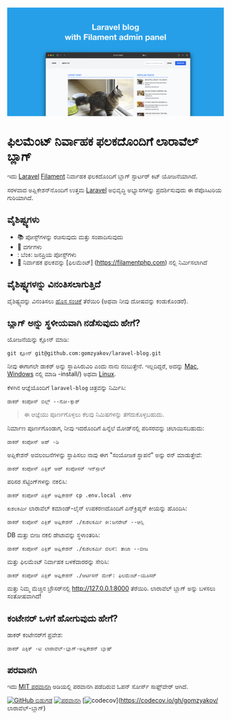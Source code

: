 ![ಫಿಲಮೆಂಟ್ ನಿರ್ವಾಹಕ ಫಲಕದೊಂದಿಗೆ ಲಾರಾವೆಲ್ ಬ್ಲಾಗ್](./docs/social-preview-en.png)

# ಫಿಲಮೆಂಟ್ ನಿರ್ವಾಹಕ ಫಲಕದೊಂದಿಗೆ ಲಾರಾವೆಲ್ ಬ್ಲಾಗ್

ಇದು [Laravel](https://laravel.com) [Filament](https://filamentphp.com) ನಿರ್ವಾಹಕ ಫಲಕದೊಂದಿಗೆ ಬ್ಲಾಗ್ ಸ್ಟಾರ್ಟರ್ ಕಿಟ್ ಯೋಜನೆಯಾಗಿದೆ.

ಸರಳವಾದ ಅಪ್ಲಿಕೇಶನ್‌ನೊಂದಿಗೆ ಉತ್ತಮ [Laravel](https://laravel.com) ಅಭಿವೃದ್ಧಿ ಅಭ್ಯಾಸಗಳನ್ನು ಪ್ರದರ್ಶಿಸುವುದು ಈ ರೆಪೊಸಿಟರಿಯ ಗುರಿಯಾಗಿದೆ.

## ವೈಶಿಷ್ಟ್ಯಗಳು

- 📚 ಪೋಸ್ಟ್‌ಗಳನ್ನು ರಚಿಸುವುದು ಮತ್ತು ಸಂಪಾದಿಸುವುದು
- 🥑 ವರ್ಗಗಳು
- : ಬೆಂಕಿ: ಜನಪ್ರಿಯ ಪೋಸ್ಟ್‌ಗಳು
- :hatched_chick: ನಿರ್ವಾಹಕ ಫಲಕವನ್ನು [ಫಿಲಮೆಂಟ್] (https://filamentphp.com) ನಲ್ಲಿ ನಿರ್ಮಿಸಲಾಗಿದೆ

## ವೈಶಿಷ್ಟ್ಯಗಳನ್ನು ವಿನಂತಿಸಲಾಗುತ್ತಿದೆ

ವೈಶಿಷ್ಟ್ಯವನ್ನು ವಿನಂತಿಸಲು [ಹೊಸ ಸಂಚಿಕೆ](https://github.com/gomzyakov/laravel-blog/issues/new) ತೆರೆಯಿರಿ (ಅಥವಾ ನೀವು ದೋಷವನ್ನು ಕಂಡುಕೊಂಡರೆ).

## ಬ್ಲಾಗ್ ಅನ್ನು ಸ್ಥಳೀಯವಾಗಿ ನಡೆಸುವುದು ಹೇಗೆ?

ಯೋಜನೆಯನ್ನು ಕ್ಲೋನ್ ಮಾಡಿ:

```ಬಾಷ್
git ಕ್ಲೋನ್ git@github.com:gomzyakov/laravel-blog.git
```

ನೀವು ಈಗಾಗಲೇ ಡಾಕರ್ ಅನ್ನು ಸ್ಥಾಪಿಸಿರುವಿರಿ ಎಂದು ನಾನು ನಂಬುತ್ತೇನೆ. ಇಲ್ಲದಿದ್ದರೆ, ಅದನ್ನು [Mac](https://docs.docker.com/desktop/install/mac-install/), [Windows](https://docs.docker.com/desktop/install/windows) ನಲ್ಲಿ ಮಾಡಿ -install/) ಅಥವಾ [Linux](https://docs.docker.com/desktop/install/linux-install/).

ಕೆಳಗಿನ ಆಜ್ಞೆಯೊಂದಿಗೆ `laravel-blog` ಚಿತ್ರವನ್ನು ನಿರ್ಮಿಸಿ:

```ಬಾಷ್
ಡಾಕರ್ ಕಂಪೋಸ್ ಬಿಲ್ಡ್ --ನೋ-ಕ್ಯಾಶ್
```

> ಈ ಆಜ್ಞೆಯು ಪೂರ್ಣಗೊಳ್ಳಲು ಕೆಲವು ನಿಮಿಷಗಳನ್ನು ತೆಗೆದುಕೊಳ್ಳಬಹುದು.

ನಿರ್ಮಾಣ ಪೂರ್ಣಗೊಂಡಾಗ, ನೀವು ಇದರೊಂದಿಗೆ ಹಿನ್ನೆಲೆ ಮೋಡ್‌ನಲ್ಲಿ ಪರಿಸರವನ್ನು ಚಲಾಯಿಸಬಹುದು:

```ಬಾಷ್
ಡಾಕರ್ ಕಂಪೋಸ್ ಅಪ್ -ಡಿ
```

ಅಪ್ಲಿಕೇಶನ್ ಅವಲಂಬನೆಗಳನ್ನು ಸ್ಥಾಪಿಸಲು ನಾವು ಈಗ "ಸಂಯೋಜಕ ಸ್ಥಾಪನೆ" ಅನ್ನು ರನ್ ಮಾಡುತ್ತೇವೆ:

```ಬಾಷ್
ಡಾಕರ್ ಕಂಪೋಸ್ ಎಕ್ಸಿಕ್ ಆಪ್ ಕಂಪೋಸರ್ ಇನ್‌ಸ್ಟಾಲ್
```

ಪರಿಸರ ಸೆಟ್ಟಿಂಗ್‌ಗಳನ್ನು ನಕಲಿಸಿ:

```ಬಾಷ್
ಡಾಕರ್ ಕಂಪೋಸ್ ಎಕ್ಸಿಕ್ ಅಪ್ಲಿಕೇಶನ್ cp .env.local .env
```

`ಕುಶಲಕರ್ಮಿ` ಲಾರಾವೆಲ್ ಕಮಾಂಡ್-ಲೈನ್ ಉಪಕರಣದೊಂದಿಗೆ ಎನ್‌ಕ್ರಿಪ್ಶನ್ ಕೀಯನ್ನು ಹೊಂದಿಸಿ:

```ಬಾಷ್
ಡಾಕರ್ ಕಂಪೋಸ್ ಎಕ್ಸಿಕ್ ಅಪ್ಲಿಕೇಶನ್ ./ಕುಶಲಕರ್ಮಿ ಕೀ:ಜನರೇಟ್ --ಆನ್ಸಿ
```

DB ಮತ್ತು ಬೀಜ ನಕಲಿ ಡೇಟಾವನ್ನು ಸ್ಥಳಾಂತರಿಸಿ:

```ಬಾಷ್
ಡಾಕರ್ ಕಂಪೋಸ್ ಎಕ್ಸಿಕ್ ಅಪ್ಲಿಕೇಶನ್ ./ಕುಶಲಕರ್ಮಿ ವಲಸೆ: ತಾಜಾ --ಬೀಜ
```

ಮತ್ತು ಫಿಲಮೆಂಟ್ ನಿರ್ವಾಹಕ ಬಳಕೆದಾರರನ್ನು ಸೇರಿಸಿ:

```ಬಾಷ್
ಡಾಕರ್ ಕಂಪೋಸ್ ಎಕ್ಸಿಕ್ ಅಪ್ಲಿಕೇಶನ್ ./ಆರ್ಟಿಸನ್ ಮೇಕ್: ಫಿಲಮೆಂಟ್-ಯೂಸರ್
```

ಮತ್ತು ನಿಮ್ಮ ಮೆಚ್ಚಿನ ಬ್ರೌಸರ್‌ನಲ್ಲಿ http://127.0.0.1:8000 ತೆರೆಯಿರಿ. ಲಾರಾವೆಲ್ ಬ್ಲಾಗ್ ಅನ್ನು ಬಳಸಲು ಸಂತೋಷವಾಗಿದೆ!

## ಕಂಟೇನರ್ ಒಳಗೆ ಹೋಗುವುದು ಹೇಗೆ?

ಡಾಕರ್ ಕಂಟೇನರ್‌ಗೆ ಪ್ರವೇಶ:

```ಬಾಷ್
ಡಾಕರ್ ಎಕ್ಸಿಕ್ -ಟಿ ಲಾರಾವೆಲ್-ಬ್ಲಾಗ್-ಅಪ್ಲಿಕೇಶನ್ ಬ್ಯಾಷ್
```

## ಪರವಾನಗಿ

ಇದು [MIT ಪರವಾನಗಿ](https://github.com/gomzyakov/php-code-style/blob/main/LICENSE) ಅಡಿಯಲ್ಲಿ ಪರವಾನಗಿ ಪಡೆದಿರುವ ಓಪನ್ ಸೋರ್ಸ್ ಸಾಫ್ಟ್‌ವೇರ್ ಆಗಿದೆ.


[![GitHub ಬಿಡುಗಡೆ](https://img.shields.io/github/release/gomzyakov/laravel-blog.svg)](https://github.com/gomzyakov/laravel-blog/releases/latest)
[![ಪರವಾನಗಿ](https://img.shields.io/badge/License-MIT-green.svg)](https://github.com/gomzyakov/laravel-blog/blob/development/LICENSE)
[![codecov](https://codecov.io/gh/gomzyakov/laravel-blog/branch/main/graph/badge.svg?token=4CYTVMVUYV)](https://codecov.io/gh/gomzyakov/ ಲಾರಾವೆಲ್-ಬ್ಲಾಗ್)